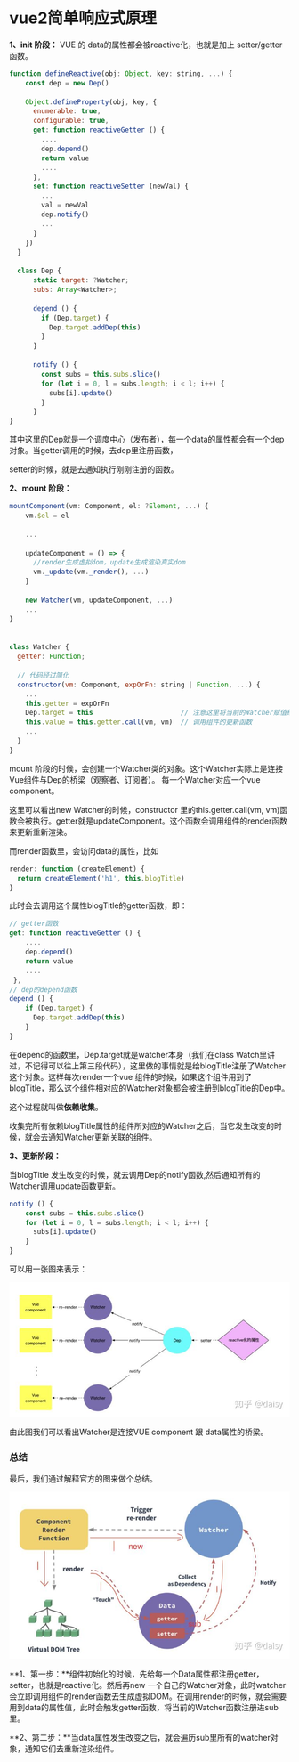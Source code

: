 # vue2简单响应式原理

**1、init 阶段：** VUE 的 data的属性都会被reactive化，也就是加上 setter/getter函数。

```js
function defineReactive(obj: Object, key: string, ...) {
    const dep = new Dep()

    Object.defineProperty(obj, key, {
      enumerable: true,
      configurable: true,
      get: function reactiveGetter () {
        ....
        dep.depend()
        return value
        ....
      },
      set: function reactiveSetter (newVal) {
        ...
        val = newVal
        dep.notify()
        ...
      }
    })
  }
  
  class Dep {
      static target: ?Watcher;
      subs: Array<Watcher>;

      depend () {
        if (Dep.target) {
          Dep.target.addDep(this)
        }
      }

      notify () {
        const subs = this.subs.slice()
        for (let i = 0, l = subs.length; i < l; i++) {
          subs[i].update()
        }
      }
}
```

其中这里的Dep就是一个调度中心（发布者），每一个data的属性都会有一个dep对象。当getter调用的时候，去dep里注册函数，

setter的时候，就是去通知执行刚刚注册的函数。

**2、mount 阶段：**

```js
mountComponent(vm: Component, el: ?Element, ...) {
    vm.$el = el

    ...

    updateComponent = () => {
      //render生成虚拟dom，update生成渲染真实dom
      vm._update(vm._render(), ...)
    }

    new Watcher(vm, updateComponent, ...)
    ...
}


class Watcher {
  getter: Function;

  // 代码经过简化
  constructor(vm: Component, expOrFn: string | Function, ...) {
    ...
    this.getter = expOrFn
    Dep.target = this                      // 注意这里将当前的Watcher赋值给了Dep.target
    this.value = this.getter.call(vm, vm)  // 调用组件的更新函数
    ...
  }
}
```

mount 阶段的时候，会创建一个Watcher类的对象。这个Watcher实际上是连接Vue组件与Dep的桥梁（观察者、订阅者）。
每一个Watcher对应一个vue component。

这里可以看出new Watcher的时候，constructor 里的this.getter.call(vm, vm)函数会被执行。getter就是updateComponent。这个函数会调用组件的render函数来更新重新渲染。

而render函数里，会访问data的属性，比如

```js
render: function (createElement) {
  return createElement('h1', this.blogTitle)
}
```

此时会去调用这个属性blogTitle的getter函数，即：

```js
// getter函数
get: function reactiveGetter () {
    ....
    dep.depend()
    return value
    ....
 },
// dep的depend函数
depend () {
    if (Dep.target) {
      Dep.target.addDep(this)
    }
}
```

在depend的函数里，Dep.target就是watcher本身（我们在class Watch里讲过，不记得可以往上第三段代码），这里做的事情就是给blogTitle注册了Watcher这个对象。这样每次render一个vue 组件的时候，如果这个组件用到了blogTitle，那么这个组件相对应的Watcher对象都会被注册到blogTitle的Dep中。

这个过程就叫做**依赖收集**。

收集完所有依赖blogTitle属性的组件所对应的Watcher之后，当它发生改变的时候，就会去通知Watcher更新关联的组件。

**3、更新阶段：**

当blogTitle 发生改变的时候，就去调用Dep的notify函数,然后通知所有的Watcher调用update函数更新。

```js
notify () {
    const subs = this.subs.slice()
    for (let i = 0, l = subs.length; i < l; i++) {
      subs[i].update()
    }
}
```

可以用一张图来表示：

![](./v2-cbc890983833db0a0b35841c05f4d3d1_720w.jpg)

由此图我们可以看出Watcher是连接VUE component 跟 data属性的桥梁。

### 总结

最后，我们通过解释官方的图来做个总结。

![](./v2-abc8633ff694fe9aef01c0673dcac976_720w.jpg)

**1、第一步：**组件初始化的时候，先给每一个Data属性都注册getter，setter，也就是reactive化。然后再new 一个自己的Watcher对象，此时watcher会立即调用组件的render函数去生成虚拟DOM。在调用render的时候，就会需要用到data的属性值，此时会触发getter函数，将当前的Watcher函数注册进sub里。

**2、第二步：**当data属性发生改变之后，就会遍历sub里所有的watcher对象，通知它们去重新渲染组件。

